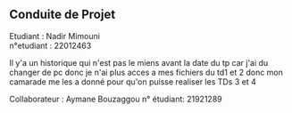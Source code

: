 ## Conduite de Projet

Etudiant : Nadir Mimouni  
n°etudiant : 22012463  

Il y'a un historique qui n'est pas le miens avant la date du tp car j'ai du changer de pc donc je n'ai plus acces a mes fichiers du td1 et 2 donc mon camarade me les a donné pour qu'on puisse realiser les TDs 3 et 4   

Collaborateur : Aymane Bouzaggou
n° étudiant: 21921289
